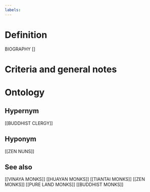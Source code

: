 ```yaml
---
labels: 
---
```


# Definition
BIOGRAPHY []
# Criteria and general notes
# Ontology

## Hypernym
[[BUDDHIST CLERGY]]
## Hyponym
[[ZEN NUNS]]
## See also
[[VINAYA MONKS]]
[[HUAYAN MONKS]]
[[TIANTAI MONKS]]
[[ZEN MONKS]]
[[PURE LAND MONKS]]
[[BUDDHIST MONKS]]